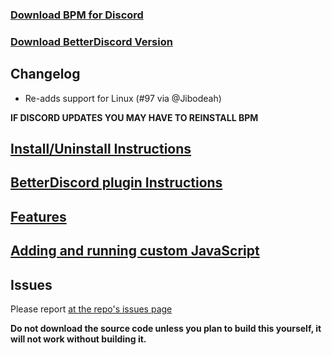 ### [Download BPM for Discord](https://github.com/ByzantineFailure/BPM-for-Discord/releases/download/discord-v0.11.1-beta/BPM.for.Discord.discord-v0.11.1-beta.7z)
### [Download BetterDiscord Version](https://github.com/ByzantineFailure/BPM-for-Discord/releases/download/discord-v0.11.1-beta/betterDiscord-bpm.plugin.js)

## Changelog

* Re-adds support for Linux (#97 via @Jibodeah) 

**IF DISCORD UPDATES YOU MAY HAVE TO REINSTALL BPM**

## [Install/Uninstall Instructions](https://github.com/ByzantineFailure/BPM-for-Discord/blob/discord-v0.11.1-beta/discord/INSTALLATION.md)

## [BetterDiscord plugin Instructions](https://github.com/ByzantineFailure/BPM-for-Discord/blob/discord-v0.11.1-beta/discord/BETTERDISCORD.md)

## [Features](https://github.com/ByzantineFailure/BPM-for-Discord/blob/discord-v0.11.1-beta/discord/FEATURES.md)

## [Adding and running custom JavaScript](https://github.com/ByzantineFailure/BPM-for-Discord/blob/discord-v0.11.1-beta/discord/CUSTOMJS.md)

## Issues
Please report [at the repo's issues page](https://github.com/ByzantineFailure/bpm/issues)

**Do not download the source code unless you plan to build this yourself, it will not work without building it.**
